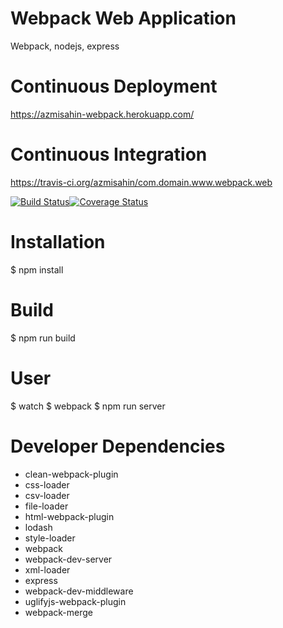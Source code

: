 # Webpack Web Application
Webpack, nodejs, express

# Continuous Deployment
https://azmisahin-webpack.herokuapp.com/

# Continuous Integration
https://travis-ci.org/azmisahin/com.domain.www.webpack.web


[![Build Status](https://travis-ci.org/azmisahin/com.domain.www.webpack.web.svg?branch=master)](https://travis-ci.org/azmisahin/com.domain.www.webpack.web)[![Coverage Status](https://coveralls.io/repos/github/azmisahin/com.domain.www.react.web/badge.svg?branch=master)](https://coveralls.io/github/azmisahin/com.domain.www.react.web?branch=master)


# Installation
$ npm install

# Build
$ npm run build

# User
$ watch
$ webpack
$ npm run server

# Developer Dependencies
- clean-webpack-plugin
- css-loader
- csv-loader
- file-loader
- html-webpack-plugin
- lodash
- style-loader
- webpack
- webpack-dev-server
- xml-loader
- express
- webpack-dev-middleware
- uglifyjs-webpack-plugin
- webpack-merge